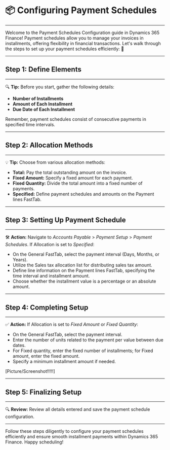 # 📦 Configuring Payment Schedules
---

<div class="customized-intro-container" id="introduction">
    <p> Welcome to the Payment Schedules Configuration guide in Dynamics 365 Finance! Payment schedules allow you to manage your invoices in installments, offering flexibility in financial transactions. Let's walk through the steps to set up your payment schedules efficiently: 🤗 </p>
</div>

---

## Step 1: Define Elements
---

🔍 **Tip:** Before you start, gather the following details:
- **Number of Installments**
- **Amount of Each Installment**
- **Due Date of Each Installment**

Remember, payment schedules consist of consecutive payments in specified time intervals.

---

## Step 2: Allocation Methods
---

💡 **Tip:** Choose from various allocation methods:
- **Total:** Pay the total outstanding amount on the invoice.
- **Fixed Amount:** Specify a fixed amount for each payment.
- **Fixed Quantity:** Divide the total amount into a fixed number of payments.
- **Specified:** Define payment schedules and amounts on the Payment lines FastTab.

---

## Step 3: Setting Up Payment Schedule
---

🛠️ **Action:** Navigate to *Accounts Payable* > *Payment Setup* > *Payment Schedules*.
If Allocation is set to *Specified*:
- On the General FastTab, select the payment interval (Days, Months, or Years).
- Utilize the Sales tax allocation list for distributing sales tax amount.
- Define line information on the Payment lines FastTab, specifying the time interval and installment amount.
- Choose whether the installment value is a percentage or an absolute amount.

---

## Step 4: Completing Setup
---

✅ **Action:** If Allocation is set to *Fixed Amount* or *Fixed Quantity*:
- On the General FastTab, select the payment interval.
- Enter the number of units related to the payment per value between due dates.
- For Fixed quantity, enter the fixed number of installments; for Fixed amount, enter the fixed amount.
- Specify a minimum installment amount if needed.

[Picture/Screenshot!!!!!]

---

## Step 5: Finalizing Setup
---

🔍 **Review:** Review all details entered and save the payment schedule configuration.

---

Follow these steps diligently to configure your payment schedules efficiently and ensure smooth installment payments within Dynamics 365 Finance. Happy scheduling!

